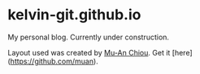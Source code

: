 kelvin-git.github.io
====================

My personal blog. Currently under construction.

Layout used was created by [Mu-An Chiou](http://twitter.com/muanchiou). Get it [here] (https://github.com/muan).
